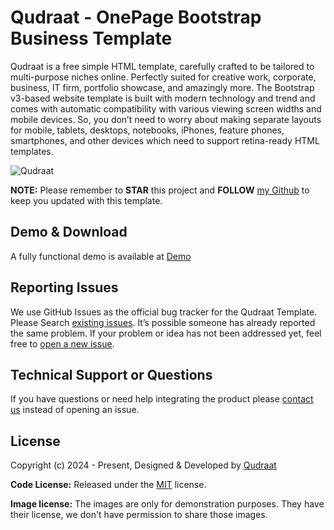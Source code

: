 # Qudraat - OnePage Bootstrap Business Template

Qudraat is a free simple HTML template, carefully crafted to be tailored to multi-purpose niches online. Perfectly suited for creative work, corporate, business, IT firm, portfolio showcase, and amazingly more. The Bootstrap v3-based website template is built with modern technology and trend and comes with automatic compatibility with various viewing screen widths and mobile devices. So, you don’t need to worry about making separate layouts for mobile, tablets, desktops, notebooks, iPhones, feature phones, smartphones, and other devices which need to support retina-ready HTML templates.

<img src="" alt="Qudraat">

**NOTE:** Please remember to **STAR** this project and **FOLLOW** [my Github](https://github.com/EngWafaaAli/Qudraat.git) to keep you updated with this template.

## Demo & Download

A fully functional demo is available at <a href="http://demo.Qudraat.com/Qudraat">Demo</a>

<!-- reporting issue -->
## Reporting Issues

We use GitHub Issues as the official bug tracker for the Qudraat Template. Please Search [existing issues](https://github.com/EngWafaaAli/Qudraat/issues). It’s possible someone has already reported the same problem.
If your problem or idea has not been addressed yet, feel free to [open a new issue](https://github.com/EngWafaaAli/Qudraat/issues).

<!-- support -->
## Technical Support or Questions 

If you have questions or need help integrating the product please [contact us](mailto:info@Qudraat.com) instead of opening an issue.

<!-- licence -->
## License

Copyright (c) 2024 - Present, Designed & Developed by [Qudraat](https://Qudraat.com)

**Code License:** Released under the [MIT](https://github.com/EngWafaaAli/Qudraat/blob/main/LICENSE) license.

**Image license:** The images are only for demonstration purposes. They have their license, we don't have permission to share those images.
